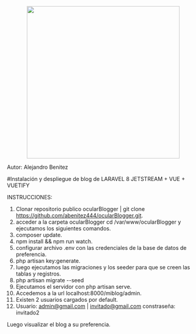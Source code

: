 <p align="center"><a href="https://laravel.com" target="_blank"><img src="https://raw.githubusercontent.com/laravel/art/master/logo-lockup/5%20SVG/2%20CMYK/1%20Full%20Color/laravel-logolockup-cmyk-red.svg" width="400"></a></p>

Autor: Alejandro Benitez

#Instalación y despliegue de blog de LARAVEL 8 JETSTREAM + VUE + VUETIFY 

INSTRUCCIONES:

1) Clonar repositorio publico ocularBlogger | git clone https://github.com/abenitez444/ocularBlogger.git.
2) acceder a la carpeta ocularBlogger cd /var/www/ocularBlogger y ejecutamos los siguientes comandos.
3) composer update.
4) npm install && npm run watch.
5) configurar archivo .env con las credenciales de la base de datos de preferencia.
6) php artisan key:generate.
7) luego ejecutamos las migraciones y los seeder para que se creen las tablas y registros.
8) php artisan migrate --seed
9) Ejecutamos el servidor con php artisan serve.
10) Accedemos a la url localhost:8000/miblog/admin.
11) Existen 2 usuarios cargados por default.
12) Usuario: admin@gmail.com  | invitado@gmail.com constraseña: invitado2

Luego visualizar el blog a su preferencia.
